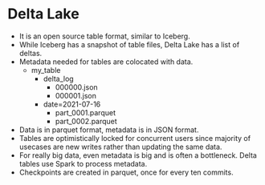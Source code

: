# Delta Lake
* It is an open source table format, similar to Iceberg.
* While Iceberg has a snapshot of table files, Delta Lake has a list of deltas.
* Metadata needed for tables are colocated with data.
  * my_table
    * delta_log
      * 000000.json
      * 000001.json
    * date=2021-07-16
      * part_0001.parquet
      * part_0002.parquet   
* Data is in parquet format, metadata is in JSON format.
* Tables are optimistically locked for concurrent users since majority of usecases are new writes rather than updating the same data.
* For really big data, even metadata is big and is often a bottleneck. Delta tables use Spark to process metadata. 
* Checkpoints are created in parquet, once for every ten commits.
